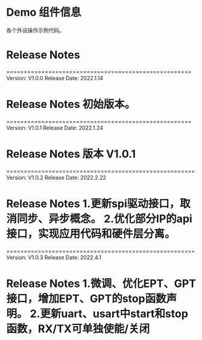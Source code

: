 # Demo 组件信息
各个外设操作示例代码。

# Release Notes

=====================================================
Version: V1.0.0
Release Date: 2022.1.14

Release Notes
初始版本。
======================================================

=====================================================
Version: V1.0.1
Release Date: 2022.1.24

Release Notes
版本 V1.0.1
======================================================

======================================================
Version: V1.0.2
Release Date: 2022.2.22

Release Notes
1.更新spi驱动接口，取消同步、异步概念。
2.优化部分IP的api接口，实现应用代码和硬件层分离。
======================================================

======================================================
Version: V1.0.3
Release Date: 2022.4.1

Release Notes
1.微调、优化EPT、GPT接口，增加EPT、GPT的stop函数声明。
2.更新uart、usart中start和stop函数，RX/TX可单独使能/关闭
======================================================